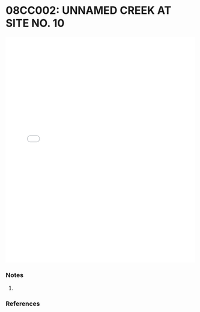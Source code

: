 # 08CC002: UNNAMED CREEK AT SITE NO. 10

<iframe src="/distribution_estimation/_static/stations/08CC002_fdc.html" width="100%" height="600" frameborder="0"></iframe>

### Notes
1. 

### References


